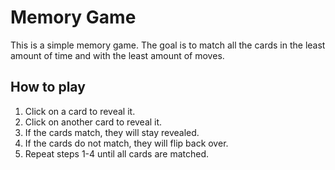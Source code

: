# Memory Game

This is a simple memory game. The goal is to match all the cards in the least amount of time and with the least amount of moves.

## How to play

1. Click on a card to reveal it.
2. Click on another card to reveal it.
3. If the cards match, they will stay revealed.
4. If the cards do not match, they will flip back over.
5. Repeat steps 1-4 until all cards are matched.
